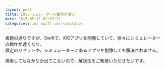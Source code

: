 ```yaml
---
layout: post
title: iOSシミュレーターの動作が遅い
date: 2015-05-11 02:32:22
categories: ios swift ios-simulator
---
```

<!-- {% raw %} -->
<p>表題の通りですが、Swiftで、iOSアプリを開発していて、徐々にシミュレーターの動作が遅くなり、<br>
設定のリセットや、シミュレーターにあるアプリを削除しても解決されません。</p>

<p>検索してもなかなか出てこないので、解決法をご教授いただきたいです。</p>
<!-- {% endraw %} -->
